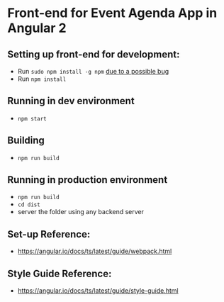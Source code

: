 # Front-end for Event Agenda App in Angular 2

## Setting up front-end for development:
- Run `sudo npm install -g npm` [due to a possible bug](http://stackoverflow.com/questions/37038269/npm-err-invalid-name-angular-core-when-following-the-angular-2-quick-start)
- Run `npm install`

## Running in dev environment
- `npm start`

## Building
- `npm run build`

## Running in production environment
- `npm run build`
- `cd dist`
- server the folder using any backend server

## Set-up Reference:
- https://angular.io/docs/ts/latest/guide/webpack.html

## Style Guide Reference:
- https://angular.io/docs/ts/latest/guide/style-guide.html

